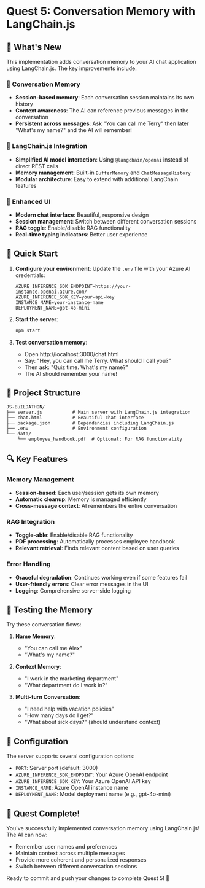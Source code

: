 # Quest 5: Conversation Memory with LangChain.js

## 🎯 What's New

This implementation adds conversation memory to your AI chat application using LangChain.js. The key improvements include:

### 🧠 Conversation Memory
- **Session-based memory**: Each conversation session maintains its own history
- **Context awareness**: The AI can reference previous messages in the conversation
- **Persistent across messages**: Ask "You can call me Terry" then later "What's my name?" and the AI will remember!

### 🔧 LangChain.js Integration
- **Simplified AI model interaction**: Using `@langchain/openai` instead of direct REST calls
- **Memory management**: Built-in `BufferMemory` and `ChatMessageHistory`
- **Modular architecture**: Easy to extend with additional LangChain features

### 🎨 Enhanced UI
- **Modern chat interface**: Beautiful, responsive design
- **Session management**: Switch between different conversation sessions
- **RAG toggle**: Enable/disable RAG functionality
- **Real-time typing indicators**: Better user experience

## 🚀 Quick Start

1. **Configure your environment**:
   Update the `.env` file with your Azure AI credentials:
   ```
   AZURE_INFERENCE_SDK_ENDPOINT=https://your-instance.openai.azure.com/
   AZURE_INFERENCE_SDK_KEY=your-api-key
   INSTANCE_NAME=your-instance-name
   DEPLOYMENT_NAME=gpt-4o-mini
   ```

2. **Start the server**:
   ```bash
   npm start
   ```

3. **Test conversation memory**:
   - Open http://localhost:3000/chat.html
   - Say: "Hey, you can call me Terry. What should I call you?"
   - Then ask: "Quiz time. What's my name?"
   - The AI should remember your name!

## 📁 Project Structure

```
JS-BuILDATHON/
├── server.js           # Main server with LangChain.js integration
├── chat.html           # Beautiful chat interface
├── package.json        # Dependencies including LangChain.js
├── .env                # Environment configuration
└── data/
    └── employee_handbook.pdf  # Optional: For RAG functionality
```

## 🔍 Key Features

### Memory Management
- **Session-based**: Each user/session gets its own memory
- **Automatic cleanup**: Memory is managed efficiently
- **Cross-message context**: AI remembers the entire conversation

### RAG Integration
- **Toggle-able**: Enable/disable RAG functionality
- **PDF processing**: Automatically processes employee handbook
- **Relevant retrieval**: Finds relevant content based on user queries

### Error Handling
- **Graceful degradation**: Continues working even if some features fail
- **User-friendly errors**: Clear error messages in the UI
- **Logging**: Comprehensive server-side logging

## 🧪 Testing the Memory

Try these conversation flows:

1. **Name Memory**:
   - "You can call me Alex"
   - "What's my name?"

2. **Context Memory**:
   - "I work in the marketing department"
   - "What department do I work in?"

3. **Multi-turn Conversation**:
   - "I need help with vacation policies"
   - "How many days do I get?"
   - "What about sick days?" (should understand context)

## 🔧 Configuration

The server supports several configuration options:

- `PORT`: Server port (default: 3000)
- `AZURE_INFERENCE_SDK_ENDPOINT`: Your Azure OpenAI endpoint
- `AZURE_INFERENCE_SDK_KEY`: Your Azure OpenAI API key
- `INSTANCE_NAME`: Azure OpenAI instance name
- `DEPLOYMENT_NAME`: Model deployment name (e.g., gpt-4o-mini)

## 🎉 Quest Complete!

You've successfully implemented conversation memory using LangChain.js! The AI can now:
- Remember user names and preferences
- Maintain context across multiple messages
- Provide more coherent and personalized responses
- Switch between different conversation sessions

Ready to commit and push your changes to complete Quest 5! 🚀
